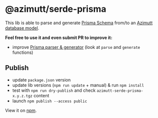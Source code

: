 # @azimutt/serde-prisma

This lib is able to parse and generate [Prisma Schema](https://www.prisma.io/docs/orm/prisma-schema) from/to an [Azimutt database model](../models).

**Feel free to use it and even submit PR to improve it:**

- improve [Prisma parser & generator](./src/prisma.ts) (look at `parse` and `generate` functions)

## Publish

- update `package.json` version
- update lib versions (`npm run update` + manual) & run `npm install`
- test with `npm run dry-publish` and check `azimutt-serde-prisma-x.y.z.tgz` content
- launch `npm publish --access public`

View it on [npm](https://www.npmjs.com/package/@azimutt/serde-prisma).
